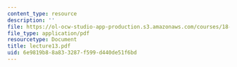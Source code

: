 ```yaml
---
content_type: resource
description: ''
file: https://ol-ocw-studio-app-production.s3.amazonaws.com/courses/18-366-random-walks-and-diffusion-fall-2006/6e9819b88a833287f599d440de51f6bd_lecture13.pdf
file_type: application/pdf
resourcetype: Document
title: lecture13.pdf
uid: 6e9819b8-8a83-3287-f599-d440de51f6bd
---
```

